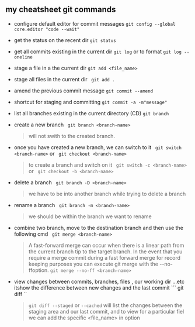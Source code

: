 ## my cheatsheet git commands

- configure default editor for commit messages
```git config --global core.editor "code --wait"```

- get the status on the recent dir 
``` git status ```

- get all commits existing in the current dir
``` git log ``` or to format ```git log --oneline```

- stage a file in a the current dir
``` git add <file_name> ```

- stage all files in the current  dir
``` git add .```

- amend the previous commit message
```git commit --amend ``` 
- shortcut for staging and committing
``` git commit -a -m"message" ```
- list all branches existing in the current directory (CD)
``` git branch ```

- create a new branch
``` git branch <branch-name>```
    > will not swith to the created branch.

- once you have created a new branch, we can switch to it
``` git switch <branch-name>``` or  ``` git checkout <branch-name>```
    > to create a branch and switch on it ``` git switch -c <branch-name>``` or  ``` git checkout -b <branch-name>```

- delete a branch
``` git branch -D <branch-name>```
    > we have to be into another branch while trying to delete a branch
 - rename a branch
 ``` git branch -m <branch-name>```
    > we should be within the branch we want to rename

- combine two branch, move to the destination branch and then use the following cmd
``` git merge <branch-name>```
    > A fast-forward merge can occur when there is a linear path from the current branch tip to the target branch.
    > In the event that you require a merge commit during a fast forward merge for record keeping purposes you can execute git merge with the --no-ffoption. ```git merge --no-ff <branch-name>```

- view changes between commits, branches, files , our working dir ...etc itshow the difference between new changes and the last commit 
    ``` git diff ``

    > `git diff --staged` or `--cached` will list the changes between the staging area and our last commit, and to view for a particular fiel we can add the specific <file_name> in option